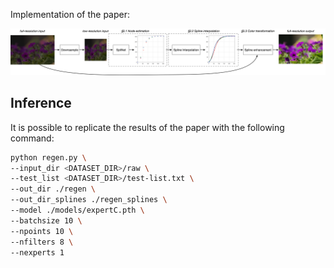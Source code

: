 Implementation of the paper: <NONE>

![Pipeline](https://github.com/dros1986/neural_spline_enhancement/blob/master/res/pipe1.png?raw=true)

## Inference

It is possible to replicate the results of the paper with the following command:

``` bash
python regen.py \
--input_dir <DATASET_DIR>/raw \
--test_list <DATASET_DIR>/test-list.txt \
--out_dir ./regen \
--out_dir_splines ./regen_splines \
--model ./models/expertC.pth \
--batchsize 10 \
--npoints 10 \
--nfilters 8 \
--nexperts 1
```
